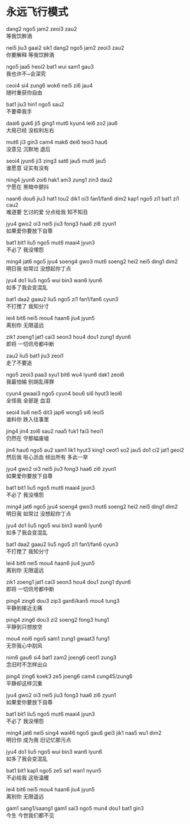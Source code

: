 # 永远飞行模式

dang2 ngo5 jam2 zeoi3 zau2  
等我饮醉酒

nei5 jiu3 gaai2 sik1 dang2 ngo5 jam2 zeoi3 zau2  
你要解释 等我饮醉酒

ngo5 jaa5 heoi2 bat1 wui sam1 gau3  
我也许不~会深究

ceoi4 si4 zung6 wok6 nei5 zi6 jau4  
随时重获你自由

bat1 jiu3 hin1 ngo5 sau2  
不要牵我手

daai6 guk6 ji5 ging1 mut6 kyun4 lei6 zo2 jau6  
大局已经 没权利左右

mut6 ji3 gin3 cam4 mak6 dei6 teoi3 hau6  
没意见 沉默地 退后

seoi4 jyun6 ji3 zing3 sat6 jau5 mut6 jau5  
谁愿意 证实有没有

ning4 jyun6 zoi6 hak1 am3 zung1 zin3 dau2  
宁愿在 黑暗中颤抖

naan6 dou6 jiu3 hat1 tou2 dik1 oi3 fan1/fan6 dim2 kap1 ngo5 zi1 bat1 zi1 cau2  
难道要 乞讨的爱 分点给我 知不知丑

jyu4 gwo2 oi3 nei5 jiu3 fong3 haa6 zi6 zyun1  
如果爱你要放下自尊

bat1 bit1 liu5 ngo5 mut6 maai4 jyun3  
不必了 我没埋怨

ming4 jat6 ngo5 jyu4 soeng4 gwo3 mut6 soeng2 hei2 nei5 ding1 dim2  
明日我 如常过 没想起你丁点

jyu4 do1 liu5 ngo5 wui bin3 wan6 lyun6  
如多了我会变混乱

bat1 daa2 gaau2 liu5 ngo5 zi1 fan1/fan6 cyun3  
不打搅了 我知分寸

lei4 bit6 nei5 mou4 haan6 jiu4 jyun5  
离别你 无限遥远

zik1 zoeng1 jat1 cai3 seon3 hou4 dou1 zung1 dyun6  
即将 一切讯号都中断

zau2 liu5 bat1 jiu3 zeoi1  
走了不要追

ngo5 zeoi3 paa3 syu1 bit6 wu4 lyun6 dak1 zeoi6  
我最怕输 别胡乱得罪

cyun4 gwaai3 ngo5 cyun4 bou6 si6 hyut3 leoi6  
全怪我 全部是 血泪

seoi4 liu6 nei5 dit3 jap6 wong5 si6 leoi5  
谁料你 跌入往事里

jing4 jin4 zoi6 sau2 naa5 fuk1 fai3 heoi1  
仍然在 守那幅废墟

jin4 hau6 ngo5 au2 sam1 lik1 hyut3 king1 ceot1 so2 jau5 do1 ci2 jat1 geoi2  
然后我 呕心沥血 倾出所有 多此一举

jyu4 gwo2 oi3 nei5 jiu3 fong3 haa6 zi6 zyun1  
如果爱你要放下自尊

bat1 bit1 liu5 ngo5 mut6 maai4 jyun3  
不必了 我没埋怨

ming4 jat6 ngo5 jyu4 soeng4 gwo3 mut6 soeng2 hei2 nei5 ding1 dim2  
明日我 如常过 没想起你丁点

jyu4 do1 liu5 ngo5 wui bin3 wan6 lyun6  
如多了我会变混乱

bat1 daa2 gaau2 liu5 ngo5 zi1 fan1/fan6 cyun3  
不打搅了 我知分寸

lei4 bit6 nei5 mou4 haan6 jiu4 jyun5  
离别你 无限遥远

zik1 zoeng1 jat1 cai3 seon3 hou4 dou1 zung1 dyun6   
即将 一切讯号都中断

ping4 zing6 dou3 zip3 gan6/kan5 mou4 tung3  
平静到接近无痛

ping4 zing6 dou3 zi2 soeng2 fong3 hung1  
平静到只想放空

mou4 noi6 ngo5 sam1 zung1 gwaat3 fung1  
无奈我心中刮风

nim6 gau6 si4 bat1 zam2 joeng6 ceot1 zung3  
念旧时不怎样出众

ping4 zing6 koek3 ze5 joeng6 cam4 cung45/zung6  
平静却这样沉重

jyu4 gwo2 oi3 nei5 jiu3 fong3 haa6 zi6 zyun1  
如果爱你要放下自尊

bat1 bit1 liu5 ngo5 mut6 maai4 jyun3  
不必了 我没埋怨

ming4 jat6 nei5 sing4 wai46 ngo5 gau6 gei3 jik1 naa5 wu1 dim2  
明日你 成为我 旧记忆那污点

jyu4 do1 liu5 ngo5 wui bin3 wan6 lyun6  
如多了我会变混乱

bat1 bit1 kap1 ngo5 ze5 se1 wan1 nyun5  
不必给我 这些温暖

lei4 bit6 nei5 mou4 haan6 jiu4 jyun5  
离别你 无限遥远

gam1 sang1/saang1 gam1 sai3 ngo5 mun4 dou1 bat1 gin3  
今生 今世我们都不见